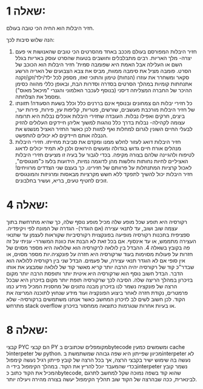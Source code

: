 # שאלה 1: 

חזיר היבלות הוא החיה הכי טובה בעולם. 

הנה שלוש סיבות לכך: 

1. חזיר היבלות המפורסם בעולם מככב באחד מהסרטים הכי טובים שהאנושות אי פעם יצרה- מלך האריות. רבים מתבלבלים וחושבים בטעות שהסרט עוסק באריות בגלל השם או העלילה אבל האמת היא שפומבה סמית' חזיר היבלות הוא הכוכב של הסרט. פומבה מציל את סימבה ממוות, מביס את צבא הצבועים של האריה הרשע סקאר ומשחרר את עוזרו (הנחות) טימון והתוכי זאזו, מספק לכל ילד/ילד/זקן/זקנה אתנחתות קומיות במהלך הסרטים בסדרה וסדרות הבת, ובאופן כללי מהווה כסימן ההיכר של החברה המצליחה דיסני (בנוסף לעכבר האלמוני והגנרי "מיכאל מאוס") ומסמל את הצלחתה.     
2. כל חזירי יבלות הם צמחונים ובנוסף אינם בררנים כלל וכלל בשעת הסעודה! תזונתו של חזיר היבלות מורכבת מעשבים, שורשים, פטריות, קליפות עץ, פירות, פירות יער, ביצים, חרקים ואפילו נבלות. העובדה שחזירי היבלות אוכלים נבלות היא תרומה עצומה לקהילה- נבלות בדרך כלל נוהגות למשוך אליהן חיידקים העלולים להזיק לבעלי החיים השונין לגרום למחלות ואף למוות לכן כאשר החזיר האציל מנשנש את הנבלה אותם חיידקים לא יכולים להתפשט.
3. חזיר היבלות דואג לעזור לחלש ממנו ומקדם את סביבת מחייתו. חזירי היבלות מנהלים אורח חיים גדוש בגדולה ומעשים הירואים ולכן לא תמיד יכולים לדאוג לטיפוח ולהגיינה שלהם בצורה מקיפה. בכדי לגבור על בעיה זו מציעים חזירי היבלות האציליים לחיות נחותות וחלשות מהן לדוגמה נמיות, הידועות בלעז כ"מונגוסים", לאכול קרציות המתנחלות על פרוותם של חזירינו. כך בעצם שני הצדדים מרוויחים! חזיר היבלות יכול להשיך לתפקד ללא חשש מקרציות מבאסות ומרגיזות והמונגוסים זוכים לחטיף טעים, בריא, ועשיר בחלבונים. 

# שאלה 4:

רקורסיה היא תופע שכל מופע שלה מכיל מופע נוסף שלה, כך שהיא מתרחשת בתוך עצמה שוב ושוב, עד לתנאי עצירה (אם הוגדר)- הגדרה של המונח לפי ויקיפדיה. ספציפית בתכנות רקורסיה מופיעה בפונקצוית רקורסיביות שקוראות לעצמן עד שתנאי העצירה מתממש, או עד אינסוף. אם בכל זאת לא הבנת את כוונת המשורר- עניתי על זה פה בקובץ בשאלה 4. ההבדל בין לולאה לרקורסיה הוא שלולאה היא מספר מסוים של חזרות על פעולות מסוימות בעוד שרקורסיה היא חזרה על פונקציה.יות מספר מסוים, או אין סופי אם לא הוגדר תנאי עצירה, של פעמים. הבדל שני בין רקורסיה ללולאה הוא שבדר"כ קוד של רקורסיה יהיה הרבה יותר קריא מאשר קוד של לולאה שמבצע את אותו הדבר. הבדל חשוב נוסף הוא שרקורסיה היא איטית יותר ותופסת הרבה יותר מקום בזיכרון במהלך הריצה שלה. הסיבה לכך שרקורסיה תופת יותר מקום בזיכרון היא שבכל הרצה של פונקציה נשמר לנו בזיכרון מבנה נתונים של מחסנית המכיל מידע כמו פרמטרים, נקודת חזרה לאחר ביצוע הפונקציה ועוד מידע שנחוץ לתוכנה המריצה את הקוד. לכן חשוב לשים לב לזיכרון המחשב כאשר אנחנו משתמשים ברקורסיה- שלא מתרחש stack overflow או בעיות אחרות שנגרמות כתוצאה ממחסור בזיכרון.

# שאלה 8:

קבצי PYC הם קבצי PY מקומפלים שכתובים בbytecode ומשמשים כמעין cache לinterpeter של python. מכיוון שפייתון היא שפה גבוהה שמשתמשת בinterpeter לא נעשה בה שימוש ישיר בקבצי הרצה, אך בכל הרצה של קובץ פייתון רגיל נעשה קימפול בכדי שהמעבד יוכל להריץ את הקוד. במהלך הקימפול בידי הinterpeter נשמר קובץ המכיל את הקוד כתוב כbytecode, שהוא קוד בשפה נמוכה שקל למחשב לתרגם לבינארית, ככה שבהרצה של הקוד שוב תהליך הקימפול יעשה בצורה מהירה ויעילה יותר.  
